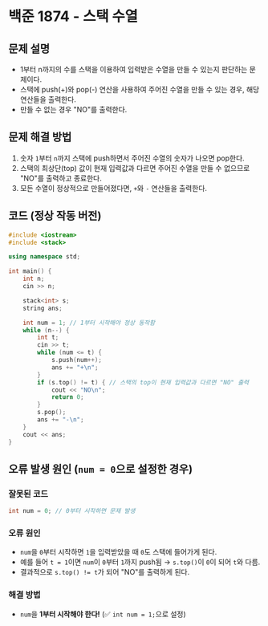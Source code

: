 # 백준 1874 - 스택 수열

## 문제 설명

- 1부터 n까지의 수를 스택을 이용하여 입력받은 수열을 만들 수 있는지 판단하는 문제이다.
- 스택에 push(+)와 pop(-) 연산을 사용하여 주어진 수열을 만들 수 있는 경우, 해당 연산들을 출력한다.
- 만들 수 없는 경우 "NO"를 출력한다.

## 문제 해결 방법

1. 숫자 `1`부터 `n`까지 스택에 push하면서 주어진 수열의 숫자가 나오면 pop한다.
2. 스택의 최상단(top) 값이 현재 입력값과 다르면 주어진 수열을 만들 수 없으므로 "NO"를 출력하고 종료한다.
3. 모든 수열이 정상적으로 만들어졌다면, `+`와 `-` 연산들을 출력한다.

## 코드 (정상 작동 버전)

```cpp
#include <iostream>
#include <stack>

using namespace std;

int main() {
    int n;
    cin >> n;

    stack<int> s;
    string ans;

    int num = 1; // 1부터 시작해야 정상 동작함
    while (n--) {
        int t;
        cin >> t;
        while (num <= t) {
            s.push(num++);
            ans += "+\n";
        }
        if (s.top() != t) { // 스택의 top이 현재 입력값과 다르면 "NO" 출력
            cout << "NO\n";
            return 0;
        }
        s.pop();
        ans += "-\n";
    }
    cout << ans;
}
```

## 오류 발생 원인 (`num = 0`으로 설정한 경우)

### **잘못된 코드**
```cpp
int num = 0; // 0부터 시작하면 문제 발생
```

### **오류 원인**
- `num`을 `0`부터 시작하면 `1`을 입력받았을 때 `0`도 스택에 들어가게 된다.
- 예를 들어 `t = 1`이면 `num`이 `0`부터 `1`까지 push됨 → `s.top()`이 `0`이 되어 `t`와 다름.
- 결과적으로 `s.top() != t`가 되어 "NO"를 출력하게 된다.

### **해결 방법**
- `num`을 **1부터 시작해야 한다!** (✅ `int num = 1;`으로 설정)

